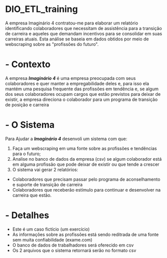 # DIO_ETL_training
A empresa Imaginário 4 contratou-me para elaborar um relatório identificando colaboradores que necessitam de assistência para a transição de carreira e aqueles que demandam incentivos para se consolidar em suas carreiras atuais. Esta análise se baseia em dados obtidos por meio de webscraping sobre as "profissões do futuro".


# - Contexto

A empresa ***Imaginário 4*** é uma empresa preocupada com seus colaboradores e quer manter a empregabilidade deles e, para isso ela mantém uma pesquisa frequente das profissões em tendência e, se algum dos seus colaboradores ocupam cargos que estão previstos para deixar de existir, a empresa direciona o colaborador para um programa de transição de posição e carreira

# - O Sistema

Para Ajudar a ***Imaginário 4*** desenvoli um sistema com que:
1. Faça um webscraping em uma fonte sobre as profissões e tendências para o futuro;
2. Analise no banco de dados da empresa (csv) se algum colaborador está em alguma profissão que pode deixar de existir ou que tende a crescer
3. O sistema vai gerar 2 relatórios:
  - Colaboradores que precisam passar pelo programa de aconselhamento e suporte de transição de carreira
  - Colaboradores que receberão estímulo para continuar e desenvolver na carreira que estão.

# - Detalhes
- Este é um caso fictício (um exercício)
- As informações sobre as profissões está sendo reditrada de uma fonte sem muita confiabilidade (exame.com)
- O banco de dados de trabalhadores será oferecido em csv
- Os 2 arquivos que o sistema retornará serão no formato csv
